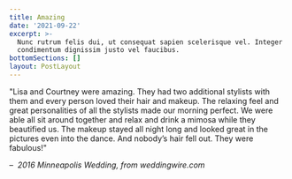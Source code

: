```yaml
---
title: Amazing
date: '2021-09-22'
excerpt: >-
  Nunc rutrum felis dui, ut consequat sapien scelerisque vel. Integer
  condimentum dignissim justo vel faucibus.
bottomSections: []
layout: PostLayout
---
```

"Lisa and Courtney were amazing. They had two additional stylists with them and every person loved their hair and makeup. The relaxing feel and great personalities of all the stylists made our morning perfect. We were able all sit around together and relax and drink a mimosa while they beautified us. The makeup stayed all night long and looked great in the pictures even into the dance. And nobody’s hair fell out. They were fabulous!"

*–  2016 Minneapolis Wedding, from weddingwire.com*
